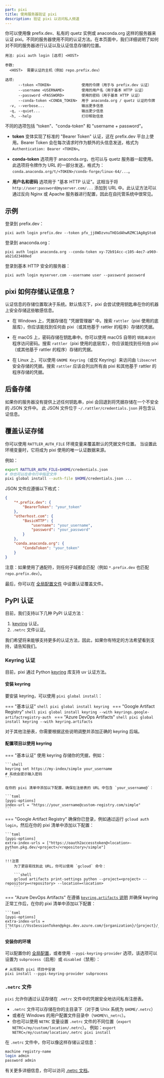 ```yaml
---
part: pixi
title: 使用服务器验证 pixi
description: 验证 pixi 以访问私人频道
---
```


你可以使用像 prefix.dev、私有的 quetz 实例或 anaconda.org 这样的服务器来认证 pixi。不同的服务器使用不同的认证方法。在本页面中，我们详细说明了如何对不同的服务器进行认证以及认证信息存储的位置。

```shell
用法: pixi auth login [选项] <HOST>

参数:
  <HOST>  需要认证的主机（例如 repo.prefix.dev）

选项:
      --token <TOKEN>              使用的令牌（用于与 prefix.dev 认证）
      --username <USERNAME>        使用的用户名（用于基本 HTTP 认证）
      --password <PASSWORD>        使用的密码（用于基本 HTTP 认证）
      --conda-token <CONDA_TOKEN>  用于 anaconda.org / quetz 认证的令牌
  -v, --verbose...                 输出更多信息
  -q, --quiet...                   输出更少信息
  -h, --help                       打印帮助信息
```

不同的选项包括 "token"、"conda-token" 和 "username + password"。

- **token** 变体实现了标准的 "Bearer Token" 认证，这在 prefix.dev 平台上使用。Bearer Token 会在每次请求时作为额外的头信息发送，格式为 `Authentication: Bearer <TOKEN>`。
  
- **conda-token** 选项用于 anaconda.org，也可以与 quetz 服务器一起使用。此选项将令牌作为 URL 的一部分发送，格式为：`conda.anaconda.org/t/<TOKEN>/conda-forge/linux-64/...`。

- **用户名和密码** 选项用于 "基本 HTTP 认证"。这相当于将 `http://user:password@myserver.com/...` 添加到 URL 中。此认证方法可以通过反向 Nginx 或 Apache 服务器进行配置，因此在自托管系统中很常见。

## 示例

登录到 prefix.dev：

```shell
pixi auth login prefix.dev --token pfx_jj8WDzvnuTHEGdAhwRZMC1Ag8gSto8
```

登录到 anaconda.org：

```shell
pixi auth login anaconda.org --conda-token xy-72b914cc-c105-4ec7-a969-ab21d23480ed
```

登录到基本 HTTP 安全的服务器：

```shell
pixi auth login myserver.com --username user --password password
```

## pixi 如何存储认证信息？

认证信息的存储位置取决于系统。默认情况下，pixi 会尝试使用钥匙串在你的机器上安全存储这些敏感信息。

- 在 Windows 上，凭据存储在 "凭据管理器" 中。搜索 `rattler`（pixi 使用的底层库），你应该能找到任何由 pixi（或其他基于 rattler 的程序）存储的凭据。

- 在 macOS 上，密码存储在钥匙串中。你可以使用 macOS 自带的 `钥匙串访问` 程序访问密码。搜索 `rattler`（pixi 使用的底层库），你应该能找到任何由 pixi（或其他基于 rattler 的程序）存储的凭据。

- 在 Linux 上，可以使用 `GNOME Keyring`（或仅 Keyring）来访问由 `libsecret` 安全存储的凭据。搜索 `rattler` 应该会列出所有由 pixi 和其他基于 rattler 的程序存储的凭据。

## 后备存储

如果你的服务器没有提供上述任何钥匙串，pixi 会回退到将凭据存储在一个不安全的 JSON 文件中。
此 JSON 文件位于 `~/.rattler/credentials.json` 并包含认证信息。

## 覆盖认证存储

你可以使用 `RATTLER_AUTH_FILE` 环境变量来覆盖默认的凭据文件位置。
当设置此环境变量时，它将成为 pixi 使用的唯一认证数据来源。

例如：

```bash
export RATTLER_AUTH_FILE=$HOME/credentials.json
# 你也可以在命令行中指定文件
pixi global install --auth-file $HOME/credentials.json ...
```

JSON 文件应遵循以下格式：

```json
{
    "*.prefix.dev": {
        "BearerToken": "your_token"
    },
    "otherhost.com": {
        "BasicHTTP": {
            "username": "your_username",
            "password": "your_password"
        }
    },
    "conda.anaconda.org": {
        "CondaToken": "your_token"
    }
}
```

注意：如果使用了通配符，则任何子域都会匹配（例如 `*.prefix.dev` 也匹配 `repo.prefix.dev`）。

最后，你可以在 [全局配置文件](./../reference/pixi_configuration.md) 中设置认证覆盖文件。

## PyPI 认证

目前，我们支持以下几种 PyPI 认证方法：

1. [keyring](https://pypi.org/project/keyring/) 认证。
2. `.netrc` 文件认证。

我们希望将来能够支持更多的认证方法，因此，如果你有特定的方法希望看到支持，请告知我们。

### Keyring 认证

目前，pixi 通过 Python [keyring](https://pypi.org/project/keyring/) 库支持 uv 认证方法。

#### 安装 keyring

要安装 keyring，可以使用 `pixi global install`：

=== "基本认证"
    ```shell
    pixi global install keyring
    ```
=== "Google Artifact Registry"
    ```shell
    pixi global install keyring --with keyrings.google-artifactregistry-auth
    ```
=== "Azure DevOps Artifacts"
    ```shell
    pixi global install keyring --with keyring.artifacts
    ```

对于其他注册表，你需要根据这些说明调整并添加正确的 keyring 后端。

#### 配置项目以使用 keyring

=== "基本认证"
    使用 keyring 存储你的凭据，例如：

    ```shell
    keyring set https://my-index/simple your_username
    # 系统会提示输入密码
    ```

    在你的 pixi 清单中添加以下配置，确保在注册表的 URL 中包含 `your_username@`：

    ```toml
    [pypi-options]
    index-url = "https://your_username@custom-registry.com/simple"
    ```

=== "Google Artifact Registry"
    确保你已登录，例如通过运行 `gcloud auth login`，然后在你的 pixi 清单中添加以下配置：

    ```toml
    [pypi-options]
    extra-index-urls = ["https://oauth2accesstoken@<location>-python.pkg.dev/<project>/<repository>/simple"]
    ```

    !!!注意
        为了更容易找到此 URL，你可以使用 `gcloud` 命令：

        ```shell
        gcloud artifacts print-settings python --project=<project> --repository=<repository> --location=<location>
        ```

=== "Azure DevOps Artifacts"
    在遵循 [`keyring.artifacts` 说明](https://github.com/jslorrma/keyrings.artifacts?tab=readme-ov-file#usage) 并确保 keyring 正常工作后，在你的 pixi 清单中添加以下配置：

    ```toml
    [pypi-options]
    extra-index-urls = ["https://VssSessionToken@pkgs.dev.azure.com/{organization}/{project}/_packaging/{feed}/pypi/simple/"]
    ```

#### 安装你的环境

可以配置你的 [全局配置](../reference/pixi_configuration.md#pypi-config)，或者使用 `--pypi-keyring-provider` 选项，该选项可以设置为 `subprocess`（启用）或 `disabled`（禁用）：

```shell
# 从现有的 pixi 项目中安装
pixi install --pypi-keyring-provider subprocess
```

### `.netrc` 文件

`pixi` 允许你通过认证存储在 `.netrc` 文件中的凭据安全地访问私有注册表。

- `.netrc` 文件可以存储在你的主目录下（对于类 Unix 系统为 `$HOME/.netrc`）
- 或者在 Windows 的用户配置文件目录中（`%HOME%\_netrc`）。
- 你也可以使用 `NETRC` 变量设置 `.netrc` 文件的不同位置（`export NETRC=/my/custom/location/.netrc`）。
  例如：`export NETRC=/my/custom/location/.netrc pixi install`

在 `.netrc` 文件中，你可以像这样存储认证信息：

```sh
machine registry-name
login admin
password admin
```

有关更多详细信息，你可以访问 [.netrc 文档](https://www.ibm.com/docs/en/aix/7.2?topic=formats-netrc-file-format-tcpip)。
